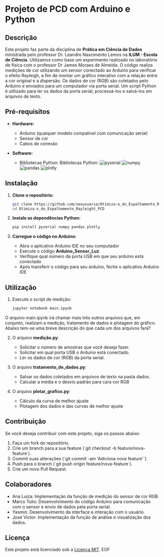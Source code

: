 # Projeto de PCD com Arduino e Python

## Descrição

Este projeto faz parte da disciplina de **Prática em Ciência de Dados** ministrada pelo professor Dr. Leandro Nascimento Lemos na **ILUM - Escola de Ciência**. Utilizamos como base um experimento realizado no laboratório de física com o professor Dr James Moraes de Almeida. O código realiza medições de cor utilizando um sensor conectado ao Arduino para verificar o efeito Rayleigh, a fim de montar um gráfico interativo com a relação entre a cor original e a dispersão. Os dados de cor (RGB) são coletados pelo Arduino e enviados para um computador via porta serial. Um script Python é utilizado para ler os dados da porta serial, processá-los e salvá-los em arquivos de texto.

## Pré-requisitos

- **Hardware:**
  - Arduino (qualquer modelo compatível com comunicação serial)
  - Sensor de cor
  - Cabos de conexão

- **Software:**
  - Bibliotecas Python: Bibliotecas Python: ![pyserial](https://img.shields.io/badge/pyserial-Latest-green) ![numpy](https://img.shields.io/badge/numpy-Latest-orange) ![pandas](https://img.shields.io/badge/pandas-Latest-yellow) ![plotly](https://img.shields.io/badge/plotly-Latest-purple)

## Instalação

1. **Clone o repositório:**

   ```bash
   git clone https://github.com/seuusuario/Otimiza-o_do_Espalhamento_Rayleight_PCD.git
   cd Otimiza-o_do_Espalhamento_Rayleight_PCD
   

2. **Instale as dependências Python:**

    ```bash
    pip install pyserial numpy pandas plotly
    

3. **Carregue o código no Arduino:**
   - Abra o aplicativo Arduíno IDE no seu computador
   - Execute o código **Arduino_Sensor_Luz**
   - Verifique qual número da porta USB em que seu arduíno está conectado
   - Após transferir o código para seu arduíno, feche o aplicativo Arduíno IDE

## Utilização

1.  Execute o script de medição:
     ```bash
     jupyter notebook main.ipynb

  O arquivo main.ipynb irá chamar mais três outros arquivos que, em conjunto, realizam a medição, tratamento de dados e plotagem do gráfico. Abaixo tem-se uma breve descrição do que cada um dos arquivos fará?

2. O arquivo **medição.py**:
   - Solicitar o número de amostras que você deseja fazer.
   - Solicitar em qual porta USB o Arduino está conectado.
   - Ler os dados de cor (RGB) da porta serial.
   
  
3. O arquivo **tratamento_de_dados.py**:
    - Salvar os dados coletados em arquivos de texto na pasta dados.
    - Calcular a média e o desvio padrão para cara cor RGB
   

4. O arquivo **plotar_grafico.py**:
   - Cálculo da curva de melhor ajuste
   - Plotagem dos dados e das curvas de melhor ajuste

## Contribuição

Se você deseja contribuir com este projeto, siga os passos abaixo:

1. Faça um fork do repositório.
2. Crie um branch para a sua feature (\`git checkout -b feature/nova-feature\`).
3. Commit suas alterações (\`git commit -am 'Adiciona nova feature'\`).
4. Push para o branch (\`git push origin feature/nova-feature\`).
5. Crie um novo Pull Request.

## Colaboradores
- Ana Luiza: Implementação da função de medição do sensor de cor RGB.
- Marco Tulio: Desenvolvimento do código Arduino para comunicação com o sensor e envio de dados pela porta serial.
- Yasmin: Desenvolvimento da interface e interação com o usuário.
- José Victor: Implementação da função de análise e visualização dos dados.

## Licença
Este projeto está licenciado sob a [Licença MIT](https://opensource.org/licenses/MIT).
EOF
